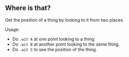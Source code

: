 ## Where is that?  

Get the position of a thing by looking to it from two places.  

Usage:  
- Do `.wit A` at one point looking to a thing.  
- Do `.wit B` at another point looking to the same thing.  
- Do `.wit S` to see the position of the thing.  